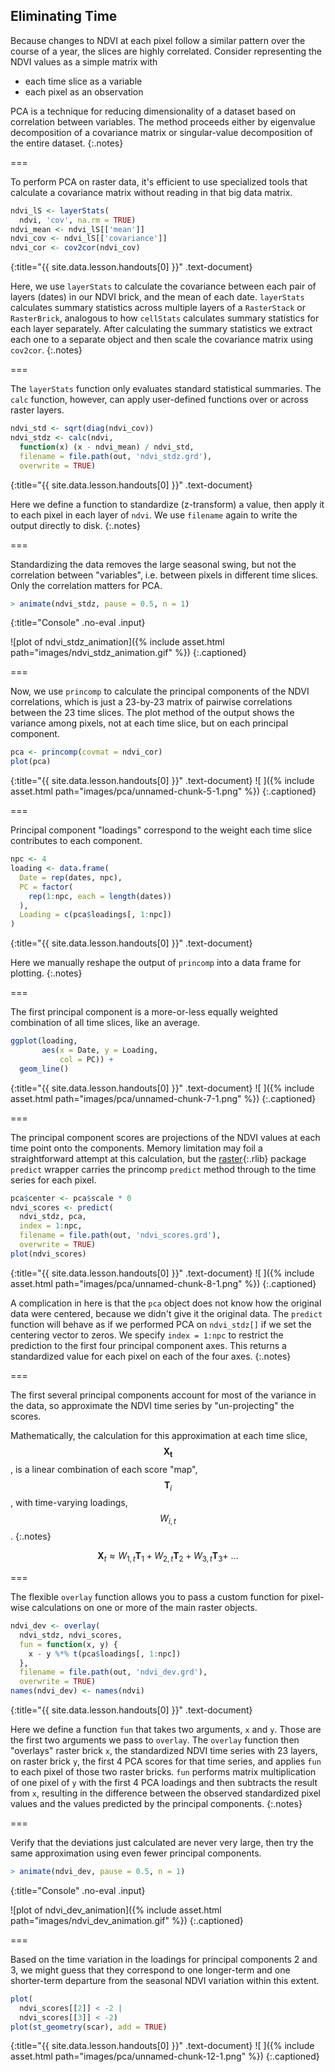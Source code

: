 ---
---

## Eliminating Time

Because changes to NDVI at each pixel follow a similar pattern over the course
of a year, the slices are highly correlated. Consider representing the NDVI
values as a simple matrix with

- each time slice as a variable
- each pixel as an observation

PCA is a technique for reducing dimensionality of a dataset based on correlation
between variables. The method proceeds either by eigenvalue decomposition of a
covariance matrix or singular-value decomposition of the entire dataset.
{:.notes}

===

To perform PCA on raster data, it's efficient to use specialized tools that
calculate a covariance matrix without reading in that big data matrix.



~~~r
ndvi_lS <- layerStats(
  ndvi, 'cov', na.rm = TRUE)
ndvi_mean <- ndvi_lS[['mean']]
ndvi_cov <- ndvi_lS[['covariance']]
ndvi_cor <- cov2cor(ndvi_cov)
~~~
{:title="{{ site.data.lesson.handouts[0] }}" .text-document}


Here, we use `layerStats` to calculate the covariance between each pair of
layers (dates) in our NDVI brick, and the mean of each date. 
`layerStats` calculates summary statistics 
across multiple layers of a `RasterStack` or `RasterBrick`, analogous to how 
`cellStats` calculates summary statistics for each layer separately. After
calculating the summary statistics we extract each one to a separate object 
and then scale the covariance matrix using `cov2cor`.
{:.notes}

===

The `layerStats` function only evaluates standard statistical summaries. The
`calc` function, however, can apply user-defined functions over or across raster
layers.



~~~r
ndvi_std <- sqrt(diag(ndvi_cov))
ndvi_stdz <- calc(ndvi,
  function(x) (x - ndvi_mean) / ndvi_std,
  filename = file.path(out, 'ndvi_stdz.grd'),
  overwrite = TRUE)
~~~
{:title="{{ site.data.lesson.handouts[0] }}" .text-document}


Here we define a function to standardize (z-transform) a value, then apply it
to each pixel in each layer of `ndvi`. We use `filename` again to write the output
directly to disk.
{:.notes}

===

Standardizing the data removes the large seasonal swing, but not the correlation
between "variables", i.e. between pixels in different time slices. Only the
correlation matters for PCA.



~~~r
> animate(ndvi_stdz, pause = 0.5, n = 1)
~~~
{:title="Console" .no-eval .input}


![plot of ndvi_stdz_animation]({% include asset.html path="images/ndvi_stdz_animation.gif" %})
{:.captioned}

===

Now, we use `princomp` to calculate the principal components of the NDVI correlations,
which is just a 23-by-23 matrix of pairwise correlations between the 23 time
slices. The plot method of the output shows the variance among pixels, not at
each time slice, but on each principal component.



~~~r
pca <- princomp(covmat = ndvi_cor)
plot(pca)
~~~
{:title="{{ site.data.lesson.handouts[0] }}" .text-document}
![ ]({% include asset.html path="images/pca/unnamed-chunk-5-1.png" %})
{:.captioned}

===

Principal component "loadings" correspond to the weight each time slice
contributes to each component.



~~~r
npc <- 4
loading <- data.frame(
  Date = rep(dates, npc), 
  PC = factor(
    rep(1:npc, each = length(dates))
  ),
  Loading = c(pca$loadings[, 1:npc])
)
~~~
{:title="{{ site.data.lesson.handouts[0] }}" .text-document}


Here we manually reshape the output of `princomp` into a data frame for plotting.
{:.notes}

===

The first principal component is a more-or-less equally weighted combination of
all time slices, like an average.



~~~r
ggplot(loading,
       aes(x = Date, y = Loading,
           col = PC)) +
  geom_line()
~~~
{:title="{{ site.data.lesson.handouts[0] }}" .text-document}
![ ]({% include asset.html path="images/pca/unnamed-chunk-7-1.png" %})
{:.captioned}

===

The principal component scores are projections of the NDVI values at each time
point onto the components. Memory limitation may foil a straightforward attempt at this calculation, but the [raster](){:.rlib}
package `predict` wrapper carries the princomp `predict` method through to
the time series for each pixel.



~~~r
pca$center <- pca$scale * 0
ndvi_scores <- predict(
  ndvi_stdz, pca,
  index = 1:npc,
  filename = file.path(out, 'ndvi_scores.grd'),
  overwrite = TRUE)
plot(ndvi_scores)
~~~
{:title="{{ site.data.lesson.handouts[0] }}" .text-document}
![ ]({% include asset.html path="images/pca/unnamed-chunk-8-1.png" %})
{:.captioned}

A complication in here is that the `pca` object does not know how the original
data were centered, because we didn't give it the original data. The `predict`
function will behave as if we performed PCA on `ndvi_stdz[]` if we set the
centering vector to zeros. We specify `index = 1:npc` to restrict the 
prediction to the first four principal component axes. 
This returns a standardized value for each pixel on each of the four axes.
{:.notes}

===

The first several principal components account for most of the variance in the
data, so approximate the NDVI time series by "un-projecting" the scores.

Mathematically, the calculation for this approximation at each time slice,
$$\mathbf{X_t}$$, is a linear combination of each score "map", $$\mathbf{T}_i$$, with
time-varying loadings, $$W_{i,t}$$.
{:.notes}

$$\mathbf{X}_t \approx W_{1,t} \mathbf{T}_1 + W_{2,t} \mathbf{T}_2 + W_{3,t} \mathbf{T}_3 +~...$$

===

The flexible `overlay` function allows you to pass a custom function for
pixel-wise calculations on one or more of the main raster objects.



~~~r
ndvi_dev <- overlay(
  ndvi_stdz, ndvi_scores,
  fun = function(x, y) {
    x - y %*% t(pca$loadings[, 1:npc])
  },
  filename = file.path(out, 'ndvi_dev.grd'),
  overwrite = TRUE)
names(ndvi_dev) <- names(ndvi)
~~~
{:title="{{ site.data.lesson.handouts[0] }}" .text-document}


Here we define a function `fun` that takes two arguments, `x` and `y`. Those
are the first two arguments we pass to `overlay`. The `overlay` function then 
"overlays" raster brick `x`, the standardized NDVI time series with 23 layers, on raster brick `y`,
the first 4 PCA scores for that time series, and applies `fun` to each pixel 
of those two raster bricks. `fun` performs matrix multiplication of one pixel of `y` with
the first 4 PCA loadings and then subtracts the result from `x`, resulting in the 
difference between the observed standardized pixel values and the values 
predicted by the principal components.
{:.notes}

===

Verify that the deviations just calculated are never very large, then try the
same approximation using even fewer principal components.



~~~r
> animate(ndvi_dev, pause = 0.5, n = 1)
~~~
{:title="Console" .no-eval .input}


![plot of ndvi_dev_animation]({% include asset.html path="images/ndvi_dev_animation.gif" %})
{:.captioned}

===

Based on the time variation in the loadings for principal components 2 and 3, we
might guess that they correspond to one longer-term and one shorter-term
departure from the seasonal NDVI variation within this extent.



~~~r
plot(
  ndvi_scores[[2]] < -2 |
  ndvi_scores[[3]] < -2)
plot(st_geometry(scar), add = TRUE)
~~~
{:title="{{ site.data.lesson.handouts[0] }}" .text-document}
![ ]({% include asset.html path="images/pca/unnamed-chunk-12-1.png" %})
{:.captioned}
